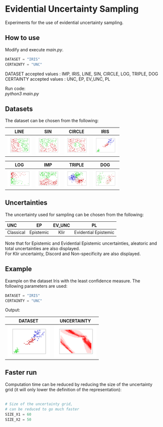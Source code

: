 # Evidential Uncertainty Sampling

Experiments for the use of evidential uncertainty sampling.  

## How to use

Modify and execute *main.py*.  

```python
DATASET = "IRIS" 
CERTAINTY = "UNC"
```

DATASET accepted values : IMP, IRIS, LINE, SIN, CIRCLE, LOG, TRIPLE, DOG  
CERTAINTY accepted values : UNC, EP, EV_UNC, PL

Run code:  
*python3 main.py*

## Datasets

The dataset can be chosen from the following:  

LINE | SIN | CIRCLE | IRIS  
:--:|:--:|:--:|:--:
<img src="extra/line.png" width="80"> |  <img src="extra/sin.png" width="80"> | <img src="extra/circle.png" width="80"> | <img src="extra/iris.png" width="80">

LOG | IMP | TRIPLE | DOG  
:--:|:--:|:--:|:--:
<img src="extra/log.png" width="80"> |  <img src="extra/imp.png" width="80"> | <img src="extra/triple.png" width="80"> | <img src="extra/dog.png" width="80">

## Uncertainties

The uncertainty used for sampling can be chosen from the following:  

UNC | EP | EV_UNC | PL
:--|:--:|:--:|:--:
Classical | Epistemic | Klir | Evidential Epistemic

Note that for Epistemic and Evidential Epistemic uncertainties, aleatoric and total uncertainties are also displayed.  
For Klir uncertainty, Discord and Non-specificity are also displayed.

## Example

Example on the dataset Iris with the least confidence measure. The following parameters are used:  

```python
DATASET = "IRIS" 
CERTAINTY = "UNC"
```

Output:  

DATASET | UNCERTAINTY 
:--:|:--:
<img src="extra/iris.png" width="140"> |  <img src="extra/unc.png" width="140"> 

## Faster run

Computation time can be reduced by reducing the size of the uncertainty grid (it will only lower the definition of the representation):

```python

# Size of the uncertainty grid,
# can be reduced to go much faster
SIZE_X1 = 60
SIZE_X2 = 50

```
